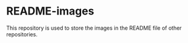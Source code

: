 # README-images

This repository is used to store the images in the README file of other repositories.
